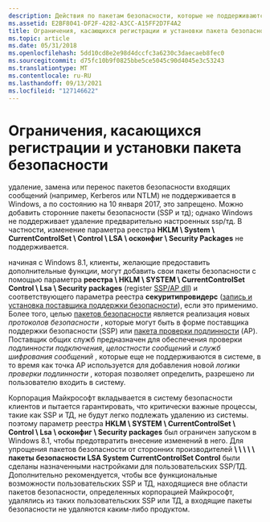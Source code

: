 ```yaml
---
description: Действия по пакетам безопасности, которые не поддерживаются в Windows.
ms.assetid: E2BF8041-DF2F-4282-A3CC-A15FF2D7F4A2
title: Ограничения, касающихся регистрации и установки пакета безопасности
ms.topic: article
ms.date: 05/31/2018
ms.openlocfilehash: 5dd10cd8e2e98d4dccfc3a6230c3daecaeb8fec0
ms.sourcegitcommit: d75fc10b9f0825bbe5ce5045c90d4045e3c53243
ms.translationtype: MT
ms.contentlocale: ru-RU
ms.lasthandoff: 09/13/2021
ms.locfileid: "127146622"
---
```

# <a name="restrictions-around-registering-and-installing-a-security-package"></a>Ограничения, касающихся регистрации и установки пакета безопасности

удаление, замена или перенос пакетов безопасности входящих сообщений (например, Kerberos или NTLM) не поддерживается в Windows, а по состоянию на 10 января 2017, это запрещено. Можно добавить сторонние пакеты безопасности (SSP и тд); однако Windows не поддерживает удаление предварительно настроенных ssp/тд. В частности, изменение параметра реестра **HKLM \\ System \\ CurrentControlSet \\ Control \\ LSA \\ осконфиг \\ Security Packages** не поддерживается.

начиная с Windows 8.1, клиенты, желающие предоставить дополнительные функции, могут добавить свои пакеты безопасности с помощью параметра **реестра \\ HKLM \\ SYSTEM \\ CurrentControlSet Control \\ Lsa \\ Security packages** (register [SSP/AP dll](registering-ssp-ap-dlls.md)) и соответствующего параметра реестра **секуритипровидерс** ([запись и установка поставщика поддержки безопасности](writing-and-installing-a-security-support-provider.md)), если это применимо. Более того, целью [пакетов безопасности](../secgloss/s-gly.md#_security_security_package_gly) является реализация новых *протоколов безопасности* , которые могут быть в форме поставщика поддержки безопасности (SSP) или [пакета проверки подлинности](../secgloss/a-gly.md#_security_authentication_package_gly) (AP). Поставщик общих служб предназначен для обеспечения проверки *подлинности подключения*, *целостности сообщений* и *служб шифрования сообщений* , которые еще не поддерживаются в системе, в то время как точка AP используется для добавления новой *логики проверки подлинности* , которая позволяет определить, разрешено ли пользователю входить в систему.

Корпорация Майкрософт вкладывается в систему безопасности клиентов и пытается гарантировать, что критически важные процессы, такие как SSP и ТД, не будут легко подлежать удалению из системы. поэтому параметр реестра **HKLM \\ SYSTEM \\ CurrentControlSet \\ Control \\ Lsa \\ осконфиг \\ Security packages** был ограничен запуском в Windows 8.1, чтобы предотвратить внесение изменений в него. Для упрощения пакетов безопасности от сторонних производителей **\\ \\ \\ \\ \\ пакеты безопасности LSA System CurrentControlSet Control** были сделаны назначенными настройками для пользовательских SSP/ТД. Дополнительно рекомендуется, чтобы все функциональные возможности пользовательских SSP и ТД, находящиеся вне области пакетов безопасности, определенных корпорацией Майкрософт, удалялись из таких пользовательских SSP или ТД, а входящие пакеты безопасности не удаляются каким-либо продуктом.

 

 
